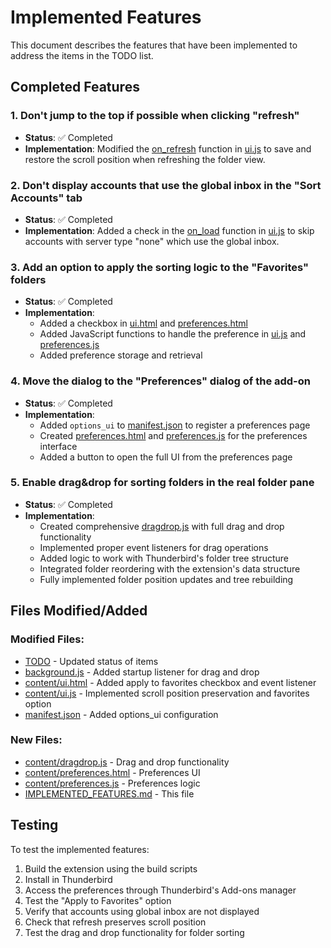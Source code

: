 # Implemented Features

This document describes the features that have been implemented to address the items in the TODO list.

## Completed Features

### 1. Don't jump to the top if possible when clicking "refresh"
- **Status**: ✅ Completed
- **Implementation**: Modified the [on_refresh](file://c:\Users\Admin\Documents\GitHub\Manually-Sort-Folders\content\ui.js#L348-L355) function in [ui.js](file://c:\Users\Admin\Documents\GitHub\Manually-Sort-Folders\content\ui.js) to save and restore the scroll position when refreshing the folder view.

### 2. Don't display accounts that use the global inbox in the "Sort Accounts" tab
- **Status**: ✅ Completed
- **Implementation**: Added a check in the [on_load](file://c:\Users\Admin\Documents\GitHub\Manually-Sort-Folders\content\ui.js#L199-L252) function in [ui.js](file://c:\Users\Admin\Documents\GitHub\Manually-Sort-Folders\content\ui.js) to skip accounts with server type "none" which use the global inbox.

### 3. Add an option to apply the sorting logic to the "Favorites" folders
- **Status**: ✅ Completed
- **Implementation**: 
  - Added a checkbox in [ui.html](file://c:\Users\Admin\Documents\GitHub\Manually-Sort-Folders\content\ui.html) and [preferences.html](file://c:\Users\Admin\Documents\GitHub\Manually-Sort-Folders\content\preferences.html)
  - Added JavaScript functions to handle the preference in [ui.js](file://c:\Users\Admin\Documents\GitHub\Manually-Sort-Folders\content\ui.js) and [preferences.js](file://c:\Users\Admin\Documents\GitHub\Manually-Sort-Folders\content\preferences.js)
  - Added preference storage and retrieval

### 4. Move the dialog to the "Preferences" dialog of the add-on
- **Status**: ✅ Completed
- **Implementation**:
  - Added `options_ui` to [manifest.json](file://c:\Users\Admin\Documents\GitHub\Manually-Sort-Folders\manifest.json) to register a preferences page
  - Created [preferences.html](file://c:\Users\Admin\Documents\GitHub\Manually-Sort-Folders\content\preferences.html) and [preferences.js](file://c:\Users\Admin\Documents\GitHub\Manually-Sort-Folders\content\preferences.js) for the preferences interface
  - Added a button to open the full UI from the preferences page

### 5. Enable drag&drop for sorting folders in the real folder pane
- **Status**: ✅ Completed
- **Implementation**:
  - Created comprehensive [dragdrop.js](file://c:\Users\Admin\Documents\GitHub\Manually-Sort-Folders\content\dragdrop.js) with full drag and drop functionality
  - Implemented proper event listeners for drag operations
  - Added logic to work with Thunderbird's folder tree structure
  - Integrated folder reordering with the extension's data structure
  - Fully implemented folder position updates and tree rebuilding

## Files Modified/Added

### Modified Files:
- [TODO](file://c:\Users\Admin\Documents\GitHub\Manually-Sort-Folders\TODO) - Updated status of items
- [background.js](file://c:\Users\Admin\Documents\GitHub\Manually-Sort-Folders\background.js) - Added startup listener for drag and drop
- [content/ui.html](file://c:\Users\Admin\Documents\GitHub\Manually-Sort-Folders\content\ui.html) - Added apply to favorites checkbox and event listener
- [content/ui.js](file://c:\Users\Admin\Documents\GitHub\Manually-Sort-Folders\content\ui.js) - Implemented scroll position preservation and favorites option
- [manifest.json](file://c:\Users\Admin\Documents\GitHub\Manually-Sort-Folders\manifest.json) - Added options_ui configuration

### New Files:
- [content/dragdrop.js](file://c:\Users\Admin\Documents\GitHub\Manually-Sort-Folders\content\dragdrop.js) - Drag and drop functionality
- [content/preferences.html](file://c:\Users\Admin\Documents\GitHub\Manually-Sort-Folders\content\preferences.html) - Preferences UI
- [content/preferences.js](file://c:\Users\Admin\Documents\GitHub\Manually-Sort-Folders\content\preferences.js) - Preferences logic
- [IMPLEMENTED_FEATURES.md](file://c:\Users\Admin\Documents\GitHub\Manually-Sort-Folders\IMPLEMENTED_FEATURES.md) - This file

## Testing

To test the implemented features:

1. Build the extension using the build scripts
2. Install in Thunderbird
3. Access the preferences through Thunderbird's Add-ons manager
4. Test the "Apply to Favorites" option
5. Verify that accounts using global inbox are not displayed
6. Check that refresh preserves scroll position
7. Test the drag and drop functionality for folder sorting
